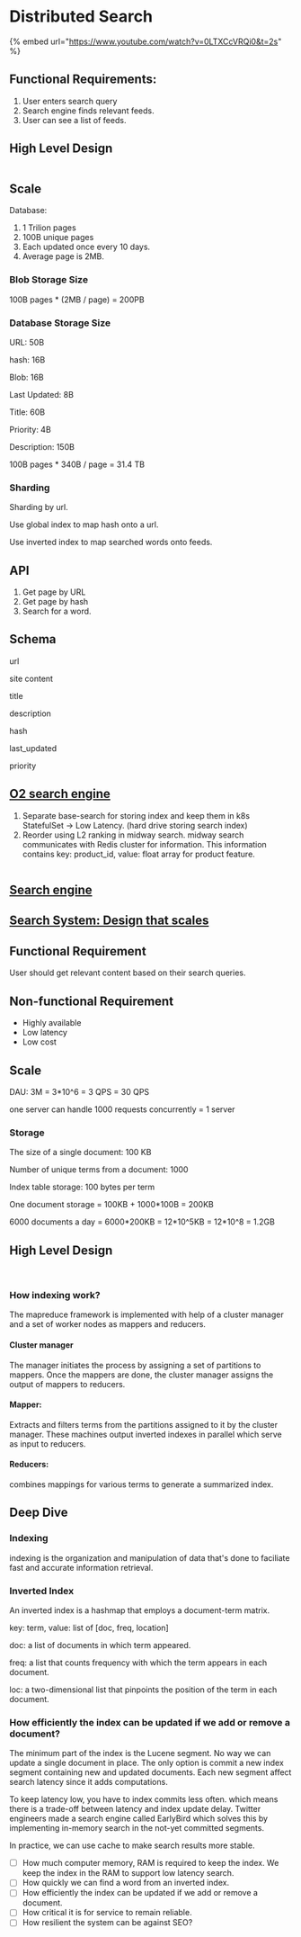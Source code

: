 # Distributed Search

{% embed url="https://www.youtube.com/watch?v=0LTXCcVRQi0&t=2s" %}

## Functional Requirements:

1. User enters search query
2. Search engine finds relevant feeds.
3. User can see a list of feeds.

## High Level Design

<img src="../../.gitbook/assets/file.excalidraw.svg" alt="" class="gitbook-drawing">

## Scale

Database:

1. 1 Trilion pages
2. 100B unique pages
3. Each updated once every 10 days.
4. Average page is 2MB.

### Blob Storage Size

100B pages \* (2MB / page) = 200PB

### Database Storage Size

URL: 50B

hash: 16B

Blob: 16B

Last Updated: 8B

Title: 60B

Priority: 4B

Description: 150B

100B pages \* 340B / page = 31.4 TB

### Sharding

Sharding by url.

Use global index to map hash onto a url.

Use inverted index to map searched words onto feeds.



## API

1. Get page by URL
2. Get page by hash
3. Search for a word.

## Schema

url

site content

title&#x20;

description

hash

&#x20;last\_updated

priority



## [O2 search engine](https://betterprogramming.pub/how-we-built-o2-the-distributed-search-engine-based-on-apache-lucene-382e060a5328)

1. Separate base-search for storing index and keep them in k8s StatefulSet -> Low Latency. (hard drive storing search index)
2. Reorder using L2 ranking in midway search. midway search communicates with Redis cluster for information. This information contains key: product\_id, value: float array for product feature.



<figure><img src="../../.gitbook/assets/Screenshot 2023-11-23 at 8.15.45 AM.png" alt=""><figcaption></figcaption></figure>

## [Search engine](https://medium.com/double-pointer/system-design-interview-search-engine-edb66b64fd5e)

## [Search System: Design that scales](https://blog.devgenius.io/search-system-design-that-scales-2fdf407a2d34)

## Functional Requirement

User should get relevant content based on their search queries.

## Non-functional Requirement

* Highly available
* Low latency
* Low cost

## Scale

DAU: 3M = 3\*10^6 = 3 QPS = 30 QPS

one server can handle 1000 requests concurrently = 1 server

### Storage

The size of a single document: 100 KB

Number of unique terms from a document: 1000

Index table storage: 100 bytes per term

One document storage = 100KB + 1000\*100B = 200KB

6000 documents a day = 6000\*200KB = 12\*10^5KB = 12\*10^8 = 1.2GB

## High Level Design

<img src="../../.gitbook/assets/file.excalidraw (1).svg" alt="" class="gitbook-drawing">

<img src="../../.gitbook/assets/file.excalidraw (1) (1).svg" alt="" class="gitbook-drawing">

### How indexing work?

The mapreduce framework is implemented with help of a cluster manager and a set of worker nodes as mappers and reducers.

#### Cluster manager

The manager initiates the process by assigning a set of partitions to mappers. Once the mappers are done, the cluster manager assigns the output of mappers to reducers.

#### Mapper:

Extracts and filters terms from the partitions assigned to it by the cluster manager. These machines output inverted indexes in parallel which serve as input to reducers.

#### Reducers:

combines mappings for various terms to generate a summarized index.

## Deep Dive

### Indexing

indexing is the organization and manipulation of data that's done to faciliate fast and accurate information retrieval.

### Inverted Index

An inverted index is a hashmap that employs a document-term matrix.

key: term, value: list of \[doc, freq, location]

doc: a list of documents in which term appeared.

freq: a list that counts frequency with which the term appears in each document.

loc: a two-dimensional list that pinpoints the position of the term in each document.

### How efficiently the index can be updated if we add or remove a document?

The minimum part of the index is the Lucene segment. No way we can update a single document in place. The only option is commit a new index segment containing new and updated documents. Each new segment affect search latency since it adds computations.

To keep latency low, you have to index commits less often. which means there is a trade-off between latency and index update delay. Twitter engineers made a search engine called EarlyBird which solves this by implementing in-memory search in the not-yet committed segments.

In practice, we can use cache to make search results more stable.&#x20;

* [ ] How much computer memory, RAM is required to keep the index. We keep the index in the RAM to support low latency search.
* [ ] How quickly we can find a word from an inverted index.
* [ ] How efficiently the index can be updated if we add or remove a document.
* [ ] How critical it is for service to remain reliable.
* [ ] How resilient the system can be against SEO?
